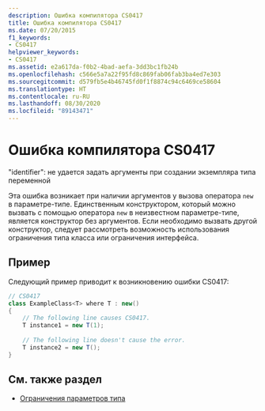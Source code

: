 ```yaml
---
description: Ошибка компилятора CS0417
title: Ошибка компилятора CS0417
ms.date: 07/20/2015
f1_keywords:
- CS0417
helpviewer_keywords:
- CS0417
ms.assetid: e2a617da-f0b2-4bad-aefa-3dd3bc1fb24b
ms.openlocfilehash: c566e5a7a22f95fd8c869fab06fab3ba4ed7e303
ms.sourcegitcommit: d579fb5e4b46745fd0f1f8874c94c6469ce58604
ms.translationtype: HT
ms.contentlocale: ru-RU
ms.lasthandoff: 08/30/2020
ms.locfileid: "89143471"
---
```

# <a name="compiler-error-cs0417"></a>Ошибка компилятора CS0417

"identifier": не удается задать аргументы при создании экземпляра типа переменной  
  
 Эта ошибка возникает при наличии аргументов у вызова оператора `new` в параметре-типе. Единственным конструктором, который можно вызвать с помощью оператора `new` в неизвестном параметре-типе, является конструктор без аргументов. Если необходимо вызвать другой конструктор, следует рассмотреть возможность использования ограничения типа класса или ограничения интерфейса.  
  
## <a name="example"></a>Пример  

 Следующий пример приводит к возникновению ошибки CS0417:  

```csharp
// CS0417  
class ExampleClass<T> where T : new()  
{  
    // The following line causes CS0417.  
    T instance1 = new T(1);
  
    // The following line doesn't cause the error.  
    T instance2 = new T();  
}  
```

## <a name="see-also"></a>См. также раздел

- [Ограничения параметров типа](../../programming-guide/generics/constraints-on-type-parameters.md)
